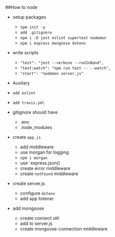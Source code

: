 ##How to node

* setup packages
  * `npm init -y`
  * `add .gitignore`
  * `npm i -D jest eslint supertest nodemon`
  * `npm i express mongoose dotenv`

* write scripts 
  * `"test": "jest --verbose --runInBand",`
  * `"test:watch": "npm run test -- --watch",`
  * `"start": "nodemon server.js"`

*  Auxilary
  * `add eslint`
  * `add travis.yml`

* gitignore should have
  * .env
  * .node_modules 

* create `app.js`
    * add middleware
    * use morgan for logging
    * `npm i morgan`
    * use `express.json()
    * create error middleware
    * create `notFound` middleware

* create server.js
  * configure `dotenv`
  * add app listener
  
* add mongoose
  * create connect util
  * add to server.js
  * create mongoose-connection middleware